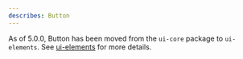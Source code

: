 ```yaml
---
describes: Button
---
```


As of 5.0.0, Button has been moved from the `ui-core` package to `ui-elements`.
See [ui-elements](#ui-elements) for more details.
